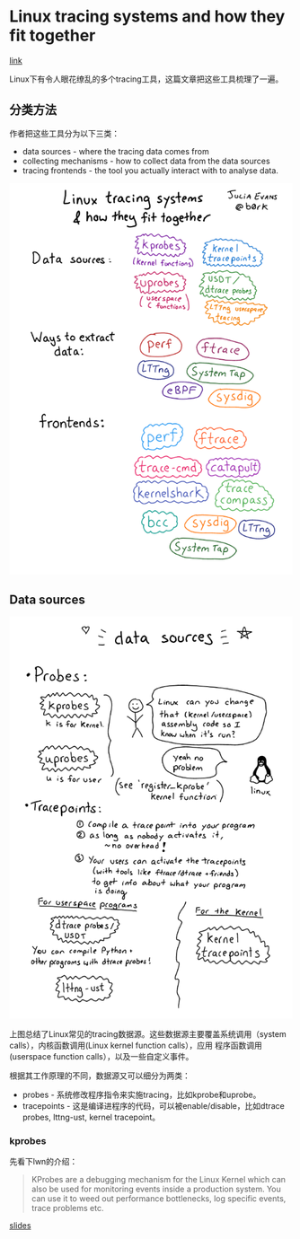 # Linux tracing systems and how they fit together

[link](https://jvns.ca/blog/2017/07/05/linux-tracing-systems/)

Linux下有令人眼花缭乱的多个tracing工具，这篇文章把这些工具梳理了一遍。

## 分类方法

作者把这些工具分为以下三类：
* data sources - where the tracing data comes from
* collecting mechanisms - how to collect data from the data sources
* tracing frontends - the tool you actually interact with to analyse data.

![big_picture](/images/tracing_big_picture.png)

## Data sources

![data_sources](/images/tracing_data_sources.png)

上图总结了Linux常见的tracing数据源。这些数据源主要覆盖系统调用（system calls），内核函数调用(Linux kernel function calls），应用
程序函数调用(userspace function calls），以及一些自定义事件。

根据其工作原理的不同，数据源又可以细分为两类：
* probes - 系统修改程序指令来实施tracing，比如kprobe和uprobe。
* tracepoints - 这是编译进程序的代码，可以被enable/disable，比如dtrace probes, lttng-ust, kernel tracepoint。

### kprobes

先看下lwn的介绍：

> KProbes are a debugging mechanism for the Linux Kernel which can also be used for monitoring events inside a production system.
> You can use it to weed out performance bottlenecks, log specific events, trace problems etc.

[slides](https://www.cs.dartmouth.edu/sergey/cs258/2016/kprobes-2016.pdf)


